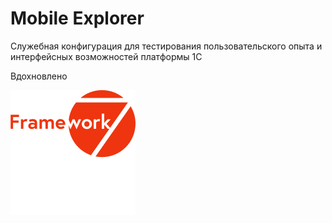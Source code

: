 # Mobile Explorer

Служебная конфигурация для тестирования пользовательского опыта и интерфейсных возможностей платформы 1С

Вдохновлено

[![](./docs/framework7.svg)](https://framework7.io/)
